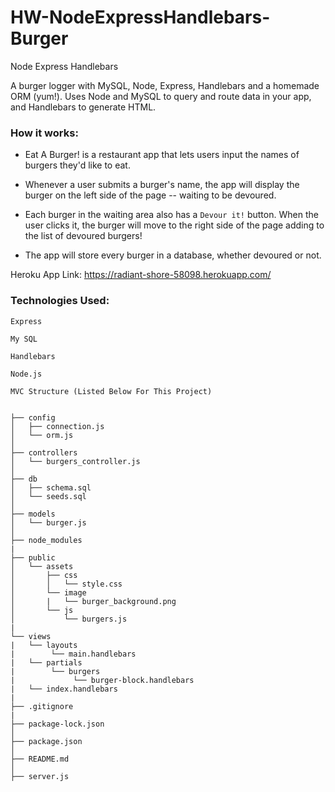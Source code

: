 # HW-NodeExpressHandlebars-Burger

Node Express Handlebars

A burger logger with MySQL, Node, Express, Handlebars and a homemade ORM (yum!). Uses Node and MySQL to query and route data in your app, and Handlebars to generate HTML.

### How it works:

* Eat A Burger! is a restaurant app that lets users input the names of burgers they'd like to eat.

* Whenever a user submits a burger's name, the app will display the burger on the left side of the page -- waiting to be devoured.

* Each burger in the waiting area also has a `Devour it!` button. When the user clicks it, the burger will move to the right side of the page adding to the list of devoured burgers!

* The app will store every burger in a database, whether devoured or not.

Heroku App Link:  https://radiant-shore-58098.herokuapp.com/

### Technologies Used:

`Express`

`My SQL`

`Handlebars`

`Node.js`

`MVC Structure (Listed Below For This Project)`

```

├── config
│   ├── connection.js
│   └── orm.js
│ 
├── controllers
│   └── burgers_controller.js
│
├── db
│   ├── schema.sql
│   └── seeds.sql
│
├── models
│   └── burger.js
│
├── node_modules
| 
├── public
│   └── assets
│       ├── css
│       │   └── style.css
│       └── image
│       |   └── burger_background.png
│       └── js
│           └── burgers.js
|
└── views
|   └── layouts
|        └── main.handlebars
|   └── partials
|        └── burgers
|             └── burger-block.handlebars
|   └── index.handlebars
|
├── .gitignore
|
├── package-lock.json
│ 
├── package.json
│
├── README.md
│   
├── server.js

```
